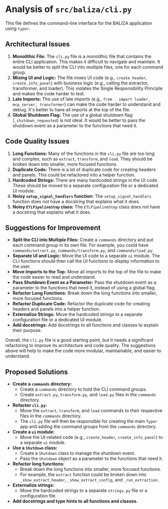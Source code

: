 # Analysis of `src/baliza/cli.py`

This file defines the command-line interface for the BALIZA application using `typer`.

## Architectural Issues

1.  **Monolithic File:** The `cli.py` file is a monolithic file that contains the entire CLI application. This makes it difficult to navigate and maintain. It would be better to split the CLI into multiple files, one for each command group.
2.  **Mixing UI and Logic:** The file mixes UI code (e.g., `create_header`, `create_info_panel`) with business logic (e.g., calling the extractor, transformer, and loader). This violates the Single Responsibility Principle and makes the code harder to test.
3.  **Late Imports:** The use of late imports (e.g., `from . import loader, mcp_server, transformer`) can make the code harder to understand and debug. It's better to have all imports at the top of the file.
4.  **Global Shutdown Flag:** The use of a global shutdown flag (`_shutdown_requested`) is not ideal. It would be better to pass the shutdown event as a parameter to the functions that need it.

## Code Quality Issues

1.  **Long Functions:** Many of the functions in the `cli.py` file are too long and complex, such as `extract`, `transform`, and `load`. They should be broken down into smaller, more focused functions.
2.  **Duplicate Code:** There is a lot of duplicate code for creating headers and panels. This could be refactored into a helper function.
3.  **Hardcoded Strings:** There are many hardcoded strings in the UI code. These should be moved to a separate configuration file or a dedicated UI module.
4.  **Noisy `setup_signal_handlers` function:** The `setup_signal_handlers` function does not have a docstring that explains what it does.
5.  **Noisy `ETLPipelineStep` class:** The `ETLPipelineStep` class does not have a docstring that explains what it does.

## Suggestions for Improvement

*   **Split the CLI into Multiple Files:** Create a `commands` directory and put each command group in its own file. For example, you could have `commands/extract.py`, `commands/transform.py`, and `commands/load.py`.
*   **Separate UI and Logic:** Move the UI code to a separate `ui` module. The CLI functions should then call the UI functions to display information to the user.
*   **Move Imports to the Top:** Move all imports to the top of the file to make the code easier to read and understand.
*   **Pass Shutdown Event as a Parameter:** Pass the shutdown event as a parameter to the functions that need it, instead of using a global flag.
*   **Refactor Long Functions:** Break down the long functions into smaller, more focused functions.
*   **Refactor Duplicate Code:** Refactor the duplicate code for creating headers and panels into a helper function.
*   **Externalize Strings:** Move the hardcoded strings to a separate configuration file or a dedicated UI module.
*   **Add docstrings:** Add docstrings to all functions and classes to explain their purpose.

Overall, the `cli.py` file is a good starting point, but it needs a significant refactoring to improve its architecture and code quality. The suggestions above will help to make the code more modular, maintainable, and easier to understand.

## Proposed Solutions

*   **Create a `commands` directory:**
    *   Create a `commands` directory to hold the CLI command groups.
    *   Create `extract.py`, `transform.py`, and `load.py` files in the `commands` directory.
*   **Refactor `cli.py`:**
    *   Move the `extract`, `transform`, and `load` commands to their respective files in the `commands` directory.
    *   The `cli.py` file will then be responsible for creating the main `Typer` app and adding the command groups from the `commands` directory.
*   **Create a `ui` module:**
    *   Move the UI-related code (e.g., `create_header`, `create_info_panel`) to a separate `ui` module.
*   **Use a `Shutdown` class:**
    *   Create a `Shutdown` class to manage the shutdown event.
    *   Pass the `Shutdown` object as a parameter to the functions that need it.
*   **Refactor long functions:**
    *   Break down the long functions into smaller, more focused functions.
    *   For example, the `extract` function could be broken down into `_show_extract_header`, `_show_extract_config`, and `_run_extraction`.
*   **Externalize strings:**
    *   Move the hardcoded strings to a separate `strings.py` file or a configuration file.
*   **Add docstrings and type hints to all functions and classes.**
